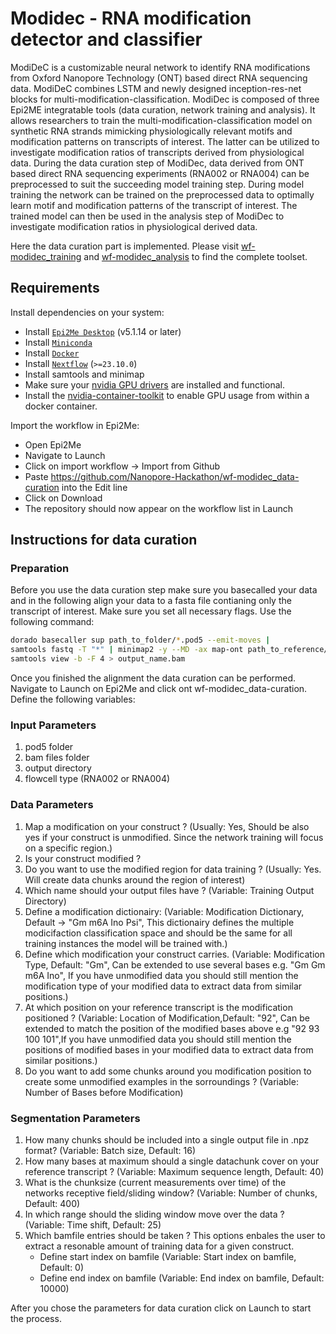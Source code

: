 # Modidec - RNA modification detector and classifier
ModiDeC is a customizable neural network to identify RNA modifications from Oxford Nanopore Technology (ONT) based direct RNA sequencing data. ModiDeC combines LSTM and newly designed inception-res-net blocks for multi-modification-classification. ModiDec is composed of three Epi2ME integratable tools (data curation, network training and analysis). It allows researchers to train the multi-modification-classification model on synthetic RNA strands mimicking physiologically relevant motifs and modification patterns on transcripts of interest. The latter can be utilized to investigate modification ratios of transcripts derived from physiological data. During the data curation step of ModiDec, data derived from ONT based direct RNA sequencing experiments (RNA002 or RNA004) can be preprocessed to suit the succeeding model training step. During model training the network can be trained on the preprocessed data to optimally learn motif and modification patterns of the transcript of interest. The trained model can then be used in the analysis step of ModiDec to investigate modification ratios in physiological derived data.

Here the data curation part is implemented. Please visit [wf-modidec_training](https://github.com/Nanopore-Hackathon/wf-modidec_training) and [wf-modidec_analysis](https://github.com/Nanopore-Hackathon/wf-modidec_analysis) to find the complete toolset. 

## Requirements

Install dependencies on your system:
   -  Install [`Epi2Me Desktop`](https://labs.epi2me.io) (v5.1.14 or later)
   -  Install [`Miniconda`](https://conda.io/miniconda.html)
   -  Install [`Docker`](https://conda.io/miniconda.html)
   -  Install [`Nextflow`](https://www.nextflow.io/docs/latest/getstarted.html#installation) (`>=23.10.0`)
   -  Install samtools and minimap
   -  Make sure your [nvidia GPU drivers](https://docs.nvidia.com/datacenter/tesla/driver-installation-guide/#ubuntu-installation) are installed and functional.
   -  Install the [nvidia-container-toolkit](https://docs.nvidia.com/datacenter/cloud-native/container-toolkit/latest/install-guide.html) to enable GPU usage from within a docker container. 

Import the workflow in Epi2Me:
   -  Open Epi2Me
   -  Navigate to Launch
   -  Click on import workflow -> Import from Github
   -  Paste https://github.com/Nanopore-Hackathon/wf-modidec_data-curation into the Edit line
   -  Click on Download
   -  The repository should now appear on the workflow list in Launch


## Instructions for data curation

### Preparation
Before you use the data curation step make sure you basecalled your data and in the following align your data to a fasta file contianing only the transcript of interest. Make sure you set all necessary flags.
Use the following command:

```bash
dorado basecaller sup path_to_folder/*.pod5 --emit-moves |
samtools fastq -T "*" | minimap2 -y --MD -ax map-ont path_to_reference/single_trancript_reference.fasta - |
samtools view -b -F 4 > output_name.bam
```

Once you finished the alignment the data curation can be performed. Navigate to Launch on Epi2Me and click ont wf-modidec_data-curation.
Define the following variables:

### Input Parameters
1. pod5 folder 
2. bam files folder 
3. output directory
4. flowcell type (RNA002 or RNA004)

### Data Parameters
1. Map a modification on your construct ? (Usually: Yes, Should be also yes if your construct is unmodified. Since the network training will focus on a specific region.)
2. Is your construct modified ?
3. Do you want to use the modified region for data training ? (Usually: Yes. Will create data chunks around the region of interest)
4. Which name should your output files have ? (Variable: Training Output Directory)
5. Define a modification dictionairy: (Variable: Modification Dictionary, Default -> "Gm m6A Ino Psi", This dictionairy defines the multiple modicifaction classification space and should be the same for all training instances the model will be trained with.)
6. Define which modification your construct carries. (Variable: Modification Type, Default: "Gm", Can be extended to use several bases e.g. "Gm Gm m6A Ino", If you have unmodified data you should still mention the modification type of your modified data to extract data from similar positions.)
7. At which position on your reference transcript is the modification positioned ? (Variable: Location of Modification,Default: "92", Can be extended to match the position of the modified bases above e.g "92 93 100 101",If you have unmodified data you should still mention the positions of modified bases in your modified data to extract data from similar positions.)
8. Do you want to add some chunks around you modification position to create some unmodified examples in the sorroundings ? (Variable: Number of Bases before Modification) 


### Segmentation Parameters
1. How many chunks should be included into a single output file in .npz format? (Variable: Batch size, Default: 16)
2. How many bases at maximum should a single datachunk cover on your reference transcript ? (Variable: Maximum sequence length, Default: 40)
3. What is the chunksize (current measurements over time) of the networks receptive field/sliding window? (Variable: Number of chunks, Default: 400)
4. In which range should the sliding window move over the data ? (Variable: Time shift, Default: 25)
5. Which bamfile entries should be taken ? This options enbales the user to extract a resonable amount of training data for a given construct.
   - Define start index on bamfile (Variable: Start index on bamfile, Default: 0)
   - Define end index on bamfile (Variable: End index on bamfile, Default: 10000)
  
After you chose the parameters for data curation click on Launch to start the process.







